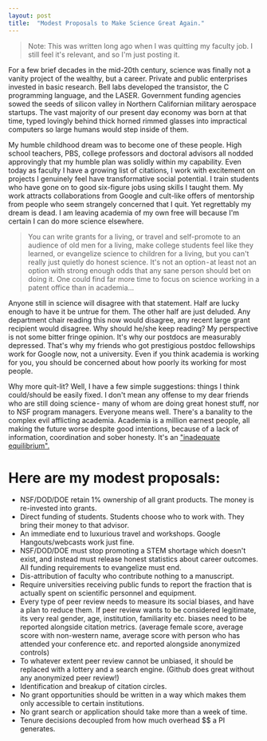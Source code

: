 ```yaml
---
layout: post
title:  "Modest Proposals to Make Science Great Again."
---
```

>Note: This was written long ago when I was quitting my faculty job. I still feel it's relevant, and so I'm just posting it.

For a few brief decades in the mid-20th century, science was finally not a vanity project of the wealthy, but a career. Private and public enterprises invested in basic research. Bell labs developed the transistor, the C programming language, and the LASER. Government funding agencies sowed the seeds of silicon valley in Northern Californian military aerospace startups. The vast majority of our present day economy was born at that time, typed lovingly behind thick horned rimmed glasses into impractical computers so large humans would step inside of them. 

My humble childhood dream was to become one of these people. High school teachers, PBS, college professors and doctoral advisors all nodded approvingly that my humble plan was solidly within my capability. Even today as faculty I have a growing list of citations, I work with excitement on projects I genuinely feel have transformative social potential. I train students who have gone on to good six-figure jobs using skills I taught them. My work attracts collaborations from Google and cult-like offers of mentorship from people who seem strangely concerned that I quit. Yet regrettably my dream is dead. I am leaving academia of my own free will because I'm certain I can do more science elsewhere.

>You can write grants for a living, or travel and self-promote to an audience of old men for a living, make college students feel like they learned, or evangelize science to children for a living, but you can't really just quietly do honest science. It's not an option - at least not an option with strong enough odds that any sane person should bet on doing it. One could find far more time to focus on science working in a patent office than in academia…

Anyone still in science will disagree with that statement. Half are lucky enough to have it be untrue for them. The other half are just deluded. Any department chair reading this now would disagree, any recent large grant recipient would disagree. Why should he/she keep reading? My perspective is not some bitter fringe opinion. It's why our postdocs are measurably depressed. That's why my friends who got prestigious postdoc fellowships work for Google now, not a university. Even if you think academia is working for you, you should be concerned about how poorly its working for most people.

Why more quit-lit? Well, I have a few simple suggestions: things I think could/should be easily fixed. I don't mean any offense to my dear friends who are still doing science -  many of whom are doing great honest stuff, nor to NSF program managers. Everyone means well. There's a banality to the complex evil afflicting academia. Academia is a million earnest people, all making the future worse despite good intentions, because of a lack of information, coordination and sober honesty. It's an ["inadequate equilibrium".](https://equilibriabook.com/)

# Here are my modest proposals:

- NSF/DOD/DOE retain 1% ownership of all grant products. The money is re-invested into grants. 
- Direct funding of students. Students choose who to work with. They bring their money to that advisor.
- An immediate end to luxurious travel and workshops. Google Hangouts/webcasts work just fine. 
- NSF/DOD/DOE must stop promoting a STEM shortage which doesn't exist, and instead must release honest statistics about career outcomes. All funding requirements to evangelize must end. 
- Dis-attribution of faculty who contribute nothing to a manuscript. 
- Require universities receiving public funds to report the fraction that is actually spent on scientific personnel and equipment. 
- Every type of peer review needs to measure its social biases, and have a plan to reduce them. If peer review wants to be considered legitimate, its very real gender, age, institution, familiarity etc. biases need to be reported alongside citation metrics. (average female score, average score with non-western name, average score with person who has attended your conference etc. and reported alongside anonymized controls) 
- To whatever extent peer review cannot be unbiased, it should be replaced with a lottery and a search engine. (Github does great without any anonymized peer review!)
- Identification and breakup of citation circles.
- No grant opportunities should be written in a way which makes them only accessible to certain institutions. 
- No grant search or application should take more than a week of time. 
- Tenure decisions decoupled from how much overhead $$ a PI generates.
